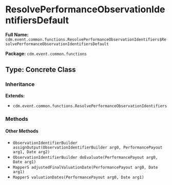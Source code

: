 # ResolvePerformanceObservationIdentifiersDefault

**Full Name:** `cdm.event.common.functions.ResolvePerformanceObservationIdentifiers$ResolvePerformanceObservationIdentifiersDefault`

**Package:** `cdm.event.common.functions`

## Type: Concrete Class

### Inheritance

**Extends:**
- `cdm.event.common.functions.ResolvePerformanceObservationIdentifiers`

### Methods

#### Other Methods

- `ObservationIdentifierBuilder assignOutput(ObservationIdentifierBuilder arg0, PerformancePayout arg1, Date arg2)`
- `ObservationIdentifierBuilder doEvaluate(PerformancePayout arg0, Date arg1)`
- `MapperS adjustedFinalValuationDate(PerformancePayout arg0, Date arg1)`
- `MapperS valuationDates(PerformancePayout arg0, Date arg1)`

